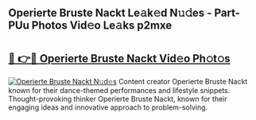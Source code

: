 ## Operierte Bruste Nackt Le𝚊k𝚎d N𝚞𝚍es - Part-PUu Photos Vid𝚎o Le𝚊ks p2mxe

# <h2><a href="http://fbaskjz.evod.top/?m=Operierte+Bruste+Nackt">🔗 👉🔴 Operierte Bruste Nackt Vid𝚎o Ph𝚘t𝚘s</a></h2>

[![Operierte Bruste Nackt N𝚞d𝚎s](https://i.imgur.com/8V9OHl7.gif)](http://fbaskjz.evod.top/?m=Operierte+Bruste+Nackt)
Content creator Operierte Bruste Nackt known for their dance-themed performances and lifestyle snippets. Thought-provoking thinker Operierte Bruste Nackt, known for their engaging ideas and innovative approach to problem-solving. 
